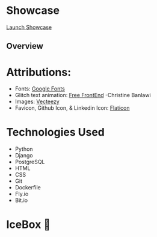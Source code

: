 # Showcase


[Launch Showcase]()
## Overview


# Attributions:

- Fonts: [Google Fonts](https://fonts.google.com/)
- Glitch text animation: [Free FrontEnd](https://freefrontend.com/css-text-glitch-effects/) -Christine Banlawi
- Images: [Vecteezy](https://www.vecteezy.com/)
- Favicon, Github Icon, & Linkedin Icon: [Flaticon](https://www.flaticon.com)

# Technologies Used

- Python
- Django
- PostgreSQL
- HTML
- CSS
- Git
- Dockerfile
- Fly.io
- Bit.io

# IceBox 🧊